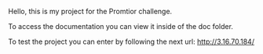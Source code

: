 Hello, this is my project for the Promtior challenge.

To access the documentation you can view it inside of the doc folder.

To test the project you can enter by following the next url: http://3.16.70.184/